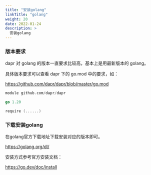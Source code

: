 ```yaml
---
title: "安装golang"
linkTitle: "golang"
weight: 20
date: 2022-01-24
description: >
  安装golang
---
```




### 版本要求

dapr 对 golang 的版本一直要求比较高，基本上是用最新版本的 golang。

具体版本要求可以查看 dapr 下的 go.mod 中的要求，如：

https://github.com/dapr/dapr/blob/master/go.mod

```go
module github.com/dapr/dapr

go 1.20

require (......)
```



### 下载安装golang

在golang官方下载地址下载安装对应的版本即可。

https://golang.org/dl/

安装方式参考官方安装文档：

https://go.dev/doc/install



